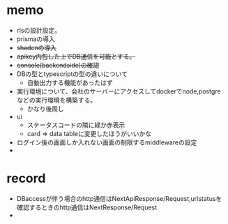 # memo

- rlsの設計設定。
- prismaの導入
- ~~shadcnの導入~~
- ~~apikey内包した上でDB通信を可能とする。~~
- ~~console(backendside)の確認~~
- DBの型とtypescriptの型の違いについて
  - 自動出力する機能があったはず
- 実行環境について、会社のサーバーにアクセスしてdockerでnode,postgreなどの実行環境を構築する。
  - かなり後周し
- ui
  - ステータスコードの隣に緑か赤表示
  - card => data tableに変更したほうがいいかな
- ログイン後の画面しか入れない画面の制限するmiddlewareの設定
- 
# record
- DBaccessが伴う場合のhttp通信はNextApiResponse/Request,urlstatusを確認するときのhttp通信はNextResponse/Request
- 